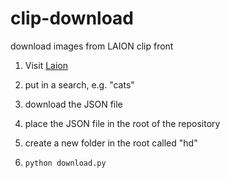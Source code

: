 # clip-download
 download images from LAION clip front
 
1. Visit [Laion](https://rom1504.github.io/clip-retrieval/?back=https%3A%2F%2Fknn5.laion.ai&index=laion5B&useMclip=false)

2. put in a search, e.g. "cats"

3. download the JSON file

4. place the JSON file in the root of the repository 

5. create a new folder in the root called "hd"

5. `python download.py`
